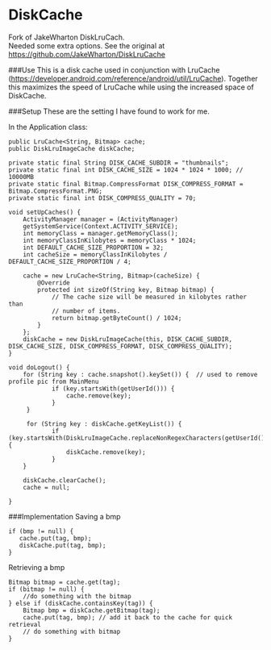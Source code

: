 # DiskCache
Fork of JakeWharton DiskLruCach.  
Needed some extra options.  See the original at https://github.com/JakeWharton/DiskLruCache


###Use
This is a disk cache used in conjunction with LruCache (https://developer.android.com/reference/android/util/LruCache). Together this maximizes the speed of LruCache while using the increased space of DiskCache.

###Setup
These are the setting I have found to work for me.

In the Application class:

    public LruCache<String, Bitmap> cache;
    public DiskLruImageCache diskCache;
    
	private static final String DISK_CACHE_SUBDIR = "thumbnails";
    private static final int DISK_CACHE_SIZE = 1024 * 1024 * 1000; // 10000MB
    private static final Bitmap.CompressFormat DISK_COMPRESS_FORMAT = Bitmap.CompressFormat.PNG;  
    private static final int DISK_COMPRESS_QUALITY = 70;
	    
	void setUpCaches() {
        ActivityManager manager = (ActivityManager)
        getSystemService(Context.ACTIVITY_SERVICE);
        int memoryClass = manager.getMemoryClass();
        int memoryClassInKilobytes = memoryClass * 1024;
        int DEFAULT_CACHE_SIZE_PROPORTION = 32;
        int cacheSize = memoryClassInKilobytes / DEFAULT_CACHE_SIZE_PROPORTION / 4;

        cache = new LruCache<String, Bitmap>(cacheSize) {
            @Override
            protected int sizeOf(String key, Bitmap bitmap) {
                // The cache size will be measured in kilobytes rather than
                // number of items.
                return bitmap.getByteCount() / 1024;
            }
        };
        diskCache = new DiskLruImageCache(this, DISK_CACHE_SUBDIR, DISK_CACHE_SIZE, DISK_COMPRESS_FORMAT, DISK_COMPRESS_QUALITY);
    }
    
	void doLogout() {    
		for (String key : cache.snapshot().keySet()) {  // used to remove profile pic from MainMenu
                if (key.startsWith(getUserId())) {
                    cache.remove(key);
                }
         }

         for (String key : diskCache.getKeyList()) {
                if (key.startsWith(DiskLruImageCache.replaceNonRegexCharacters(getUserId()))) {
                    diskCache.remove(key);
                }
        }
            
        diskCache.clearCache();
        cache = null;
        
	}
   

###Implementation
Saving a bmp

	if (bmp != null) {
       cache.put(tag, bmp);
       diskCache.put(tag, bmp);
    }
    

Retrieving a bmp

	Bitmap bitmap = cache.get(tag);
	if (bitmap != null) {
		//do something with the bitmap
	} else if (diskCache.containsKey(tag)) {
		Bitmap bmp = diskCache.getBitmap(tag);
		cache.put(tag, bmp); // add it back to the cache for quick retrieval
		// do something with bitmap
	}
	


